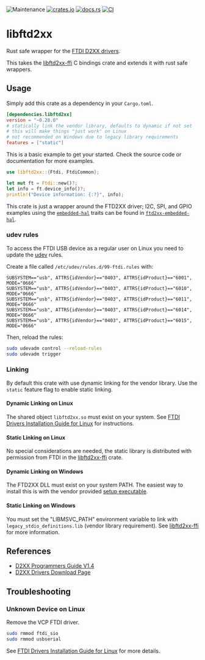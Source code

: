 ![Maintenance](https://img.shields.io/badge/maintenance-experimental-blue.svg)
[![crates.io](https://img.shields.io/crates/v/libftd2xx.svg)](https://crates.io/crates/libftd2xx)
[![docs.rs](https://docs.rs/libftd2xx/badge.svg)](https://docs.rs/libftd2xx/)
[![CI](https://github.com/newAM/libftd2xx-rs/workflows/CI/badge.svg)](https://github.com/newAM/libftd2xx-rs/actions)

# libftd2xx

Rust safe wrapper for the [FTDI D2XX drivers].

This takes the [libftd2xx-ffi] C bindings crate and extends it with rust
safe wrappers.

## Usage
Simply add this crate as a dependency in your `Cargo.toml`.

```toml
[dependencies.libftd2xx]
version = "~0.28.0"
# statically link the vendor library, defaults to dynamic if not set
# this will make things "just work" on Linux
# not recommended on Windows due to legacy library requirements
features = ["static"]
```

This is a basic example to get your started.
Check the source code or documentation for more examples.
```rust
use libftd2xx::{Ftdi, FtdiCommon};

let mut ft = Ftdi::new()?;
let info = ft.device_info()?;
println!("Device information: {:?}", info);
```

This crate is just a wrapper around the FTD2XX driver; I2C, SPI, and GPIO
examples using the [`embedded-hal`] traits can be found in
[`ftd2xx-embedded-hal`].

### udev rules
To access the FTDI USB device as a regular user on Linux you need to update
the [udev] rules.

Create a file called `/etc/udev/rules.d/99-ftdi.rules` with:
```
SUBSYSTEM=="usb", ATTRS{idVendor}=="0403", ATTRS{idProduct}=="6001", MODE="0666"
SUBSYSTEM=="usb", ATTRS{idVendor}=="0403", ATTRS{idProduct}=="6010", MODE="0666"
SUBSYSTEM=="usb", ATTRS{idVendor}=="0403", ATTRS{idProduct}=="6011", MODE="0666"
SUBSYSTEM=="usb", ATTRS{idVendor}=="0403", ATTRS{idProduct}=="6014", MODE="0666"
SUBSYSTEM=="usb", ATTRS{idVendor}=="0403", ATTRS{idProduct}=="6015", MODE="0666"
```

Then, reload the rules:
```bash
sudo udevadm control --reload-rules
sudo udevadm trigger
```

### Linking

By default this crate with use dynamic linking for the vendor library.
Use the `static` feature flag to enable static linking.

#### Dynamic Linking on Linux

The shared object `libftd2xx.so` must exist on your system.
See [FTDI Drivers Installation Guide for Linux] for instructions.

#### Static Linking on Linux

No special considerations are needed, the static library is distributed with
permission from FTDI in the [libftd2xx-ffi] crate.

#### Dynamic Linking on Windows

The FTD2XX DLL must exist on your system PATH.
The easiest way to install this is with the vendor provided [setup executable].

#### Static Linking on Windows

You must set the "LIBMSVC_PATH" environment variable to link with
`legacy_stdio_definitions.lib` (vendor library requirement).
See [libftd2xx-ffi] for more information.

## References

* [D2XX Programmers Guide V1.4]
* [D2XX Drivers Download Page]

## Troubleshooting
### Unknown Device on Linux
Remove the VCP FTDI driver.
```bash
sudo rmmod ftdi_sio
sudo rmmod usbserial
```
See [FTDI Drivers Installation Guide for Linux] for more details.

[D2XX Drivers Download Page]: https://www.ftdichip.com/Drivers/D2XX.htm
[D2xx Programmers Guide V1.4]: https://ftdichip.com/document/programming-guides/
[FTDI D2XX drivers]: https://www.ftdichip.com/Drivers/D2XX.htm
[FTDI Drivers Installation Guide for Linux]: http://www.ftdichip.cn/Support/Documents/AppNotes/AN_220_FTDI_Drivers_Installation_Guide_for_Linux.pdf
[libftd2xx-ffi]: https://github.com/newAM/libftd2xx-ffi-rs
[setup executable]: https://www.ftdichip.com/Drivers/CDM/CDM21228_Setup.zip
[udev]: https://en.wikipedia.org/wiki/Udev
[`ftd2xx-embedded-hal`]: https://crates.io/crates/ftd2xx-embedded-hal
[`embedded-hal`]: https://crates.io/crates/embedded-hal

